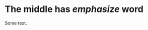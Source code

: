 <!-- !split -->
<!-- jupyter-book 02_17_testdoc.md -->
# The middle has *emphasize* word

Some text.

